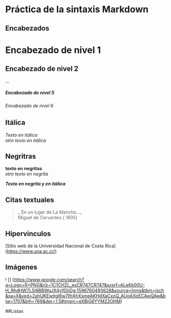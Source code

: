 # Práctica de la sintaxis Markdown

## Encabezados 
# Encabezado de nivel 1 
## Encabezado de nivel 2
...
##### Encabezado de nivel 5
###### Encabezado de nivel 6

## Itálica
*Texto en itálica*
\
_otro texto en itálica_

## Negritras
**texto en negritas**
\
_otro texto en negrita_

_**Texto en negrita y en itálica**_

## Citas textuales
>_ En un lugar de  La Mancha..._
\
Miguel de Cervantes ( 1605)

## Hipervinculos
[Sitio web de la Universidad Nacional de Costa Rica] (https://www.una.ac.cr/)

## Imágenes
! [] (https://www.google.com/search?q=Logo+R+PNG&rlz=1C1CHZL_esCR747CR747&sxsrf=ALeKk00U-H_RhdHW7L5i9BBWgJX4yfGhDg:1596760493628&source=lnms&tbm=isch&sa=X&ved=2ahUKEwitgI6w7IfrAhXsmeAKHdXaCxoQ_AUoAXoECAwQAw&biw=1707&bih=769&dpr=1.5#imgrc=eXBjG6YYM22OHM)

##Listas

